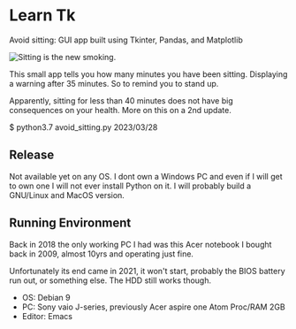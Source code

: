 # Learn Tk

Avoid sitting: GUI app built using Tkinter, Pandas, and Matplotlib

![Sitting is the new smoking.](learn_tk/avoid_sitting.png)

This small app tells you how many minutes you have been sitting. Displaying a warning after 35 minutes. So to remind you to stand up. 

Apparently, sitting for less than 40 minutes does not have big consequences on your health. More on this on a 2nd update.

$ python3.7 avoid_sitting.py 2023/03/28

## Release

Not available yet on any OS. I dont own a Windows PC and even if I will get to own one I will not ever install Python on it. I will probably build a GNU/Linux and MacOS version.

## Running Environment
Back in 2018 the only working PC I had was this Acer notebook I bought back in 2009, almost 10yrs and operating just fine.

Unfortunately its end came in 2021, it won't start, probably the BIOS battery run out, or something else. The HDD still works though.

- OS: Debian 9
- PC: Sony vaio J-series, previously Acer aspire one Atom Proc/RAM 2GB
- Editor: Emacs
